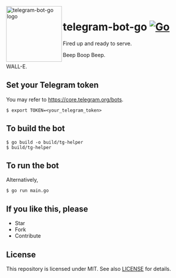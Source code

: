 <img align="left" width="150" height="150" src="https://user-images.githubusercontent.com/24757020/160161827-7dca1df3-46e8-4cdf-b0c4-f3588b2f39a3.png" alt="telegram-bot-go logo">

# telegram-bot-go [![Go](https://github.com/poyea/telegram-bot-go/actions/workflows/go.yml/badge.svg)](https://github.com/poyea/telegram-bot-go/actions/workflows/go.yml)

Fired up and ready to serve.

Beep Boop Beep.

WALL-E.

## Set your Telegram token
You may refer to https://core.telegram.org/bots.
```console
$ export TOKEN=<your_telegram_token>
```

## To build the bot
```console
$ go build -o build/tg-helper
$ build/tg-helper
```

## To run the bot
Alternatively,
```console
$ go run main.go
```

## If you like this, please
* Star
* Fork
* Contribute

## License
This repository is licensed under MIT. See also [LICENSE](LICENSE) for details.
